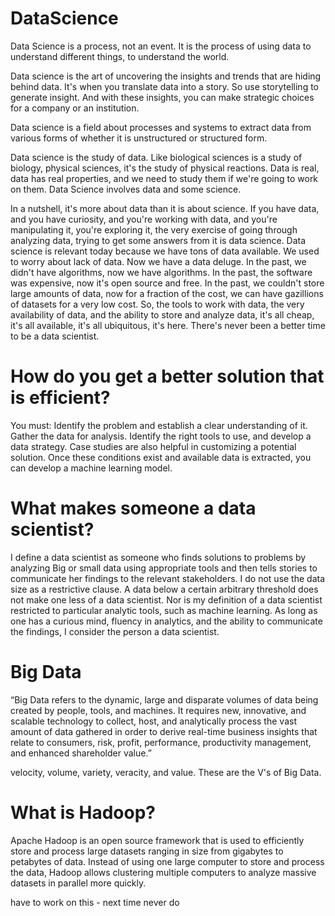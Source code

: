 # DataScience
Data Science is a process, not an event. It is the process of using data to understand different things, to understand the world.

Data science is the art of uncovering the insights and trends that are hiding behind data. It's when you translate data into a story. So use storytelling to generate insight. And with these insights, you can make strategic choices for a company or an institution.

Data science is a field about processes and systems to extract data from various forms of whether it is unstructured or structured form.

Data science is the study of data. Like biological sciences is a study of biology, physical sciences, it's the study of physical reactions. Data is real, data has real properties, and we need to study them if we're going to work on them. Data Science involves data and some science.

In a nutshell, it's more about data than it is about science. If you have data, and you have curiosity, and you're working with data, and you're manipulating it, you're exploring it, the very exercise of going through analyzing data, trying to get some answers from it is data science. Data science is relevant today because we have tons of data available. We used to worry about lack of data. Now we have a data deluge. In the past, we didn't have algorithms, now we have algorithms. In the past, the software was expensive, now it's open source and free. In the past, we couldn't store large amounts of data, now for a fraction of the cost, we can have gazillions of datasets for a very low cost. So, the tools to work with data, the very availability of data, and the ability to store and analyze data, it's all cheap, it's all available, it's all ubiquitous, it's here. There's never been a better time to be a data scientist.

# How do you get a better solution that is efficient?
You must: Identify the problem and establish a clear understanding of it.
Gather the data for analysis.
Identify the right tools to use, and develop a data strategy.
Case studies are also helpful in customizing a potential solution.
Once these conditions exist and available data is extracted, you can develop a machine learning model. 

# What makes someone a data scientist?
I define a data scientist as someone who finds solutions to problems by analyzing Big or small data using appropriate tools and then tells stories to communicate her findings to the relevant stakeholders. I do not use the data size as a restrictive clause. A data below a certain arbitrary threshold does not make one less of a data scientist. Nor is my definition of a data scientist restricted to particular analytic tools, such as machine learning. As long as one has a curious mind, fluency in analytics, and the ability to communicate the findings, I consider the person a data scientist.

# Big Data
 “Big Data refers to the dynamic, large and
disparate volumes of data being created by people, tools, and machines.
It requires new, innovative, and scalable technology to collect, host, and analytically
process the vast amount of data gathered in order to derive real-time business insights
that relate to consumers, risk, profit, performance, productivity management, and enhanced shareholder
value.” 

velocity, volume, variety, veracity, and value.
These are the V's of Big Data.

# What is Hadoop?
Apache Hadoop is an open source framework that is used to efficiently store and process large datasets ranging in size from gigabytes to petabytes of data. Instead of using one large computer to store and process the data, Hadoop allows clustering multiple computers to analyze massive datasets in parallel more quickly.

have to work on this - next time never do
